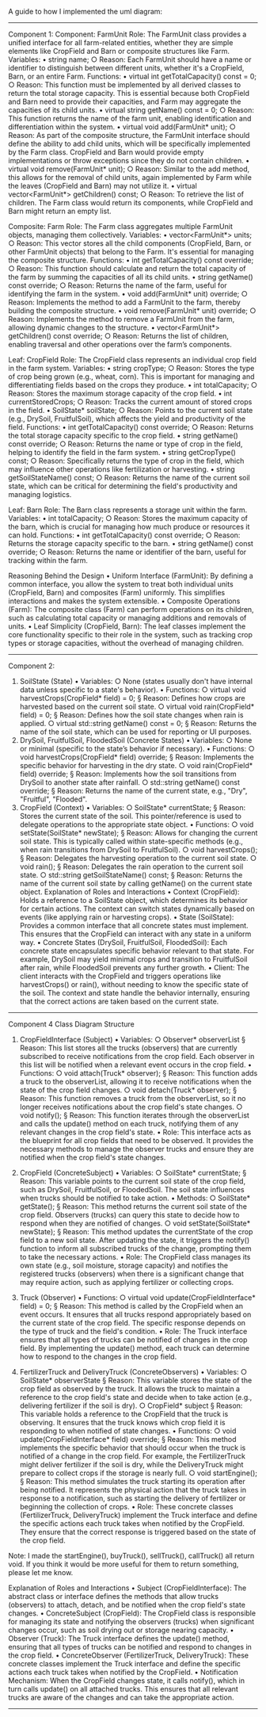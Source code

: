 A guide to how I implemented the uml diagram:


-------------------------------------------------------------------------------
Component 1:
Component: FarmUnit
Role: The FarmUnit class provides a unified interface for all farm-related entities, whether they are simple elements like CropField and Barn or composite structures like Farm.
Variables:
	• string name;
		○ Reason: Each FarmUnit should have a name or identifier to distinguish between different units, whether it's a CropField, Barn, or an entire Farm.
Functions:
	• virtual int getTotalCapacity() const = 0;
		○ Reason: This function must be implemented by all derived classes to return the total storage capacity. This is essential because both CropField and Barn need to provide their capacities, and Farm may aggregate the capacities of its child units.
	• virtual string getName() const = 0;
		○ Reason: This function returns the name of the farm unit, enabling identification and differentiation within the system.
	• virtual void add(FarmUnit* unit);
		○ Reason: As part of the composite structure, the FarmUnit interface should define the ability to add child units, which will be specifically implemented by the Farm class. CropField and Barn would provide empty implementations or throw exceptions since they do not contain children.
	• virtual void remove(FarmUnit* unit);
		○ Reason: Similar to the add method, this allows for the removal of child units, again implemented by Farm while the leaves (CropField and Barn) may not utilize it.
	• virtual vector<FarmUnit*> getChildren() const;
		○ Reason: To retrieve the list of children. The Farm class would return its components, while CropField and Barn might return an empty list.


Composite: Farm
Role: The Farm class aggregates multiple FarmUnit objects, managing them collectively.
Variables:
	• vector<FarmUnit*> units;
		○ Reason: This vector stores all the child components (CropField, Barn, or other FarmUnit objects) that belong to the Farm. It's essential for managing the composite structure.
Functions:
	• int getTotalCapacity() const override;
		○ Reason: This function should calculate and return the total capacity of the farm by summing the capacities of all its child units.
	• string getName() const override;
		○ Reason: Returns the name of the farm, useful for identifying the farm in the system.
	• void add(FarmUnit* unit) override;
		○ Reason: Implements the method to add a FarmUnit to the farm, thereby building the composite structure.
	• void remove(FarmUnit* unit) override;
		○ Reason: Implements the method to remove a FarmUnit from the farm, allowing dynamic changes to the structure.
	• vector<FarmUnit*> getChildren() const override;
		○ Reason: Returns the list of children, enabling traversal and other operations over the farm’s components.


Leaf: CropField
Role: The CropField class represents an individual crop field in the farm system.
Variables:
	• string cropType;
		○ Reason: Stores the type of crop being grown (e.g., wheat, corn). This is important for managing and differentiating fields based on the crops they produce.
	• int totalCapacity;
		○ Reason: Stores the maximum storage capacity of the crop field.
	• int currentStoredCrops;
		○ Reason: Tracks the current amount of stored crops in the field.
	• SoilState* soilState;
		○ Reason: Points to the current soil state (e.g., DrySoil, FruitfulSoil), which affects the yield and productivity of the field.
Functions:
	• int getTotalCapacity() const override;
		○ Reason: Returns the total storage capacity specific to the crop field.
	• string getName() const override;
		○ Reason: Returns the name or type of crop in the field, helping to identify the field in the farm system.
	• string getCropType() const;
		○ Reason: Specifically returns the type of crop in the field, which may influence other operations like fertilization or harvesting.
	• string getSoilStateName() const;
		○ Reason: Returns the name of the current soil state, which can be critical for determining the field's productivity and managing logistics.


Leaf: Barn
Role: The Barn class represents a storage unit within the farm.
Variables:
	• int totalCapacity;
		○ Reason: Stores the maximum capacity of the barn, which is crucial for managing how much produce or resources it can hold.
Functions:
	• int getTotalCapacity() const override;
		○ Reason: Returns the storage capacity specific to the barn.
	• string getName() const override;
		○ Reason: Returns the name or identifier of the barn, useful for tracking within the farm.


Reasoning Behind the Design
	• Uniform Interface (FarmUnit): By defining a common interface, you allow the system to treat both individual units (CropField, Barn) and composites (Farm) uniformly. This simplifies interactions and makes the system extensible.
	• Composite Operations (Farm): The composite class (Farm) can perform operations on its children, such as calculating total capacity or managing additions and removals of units.
	• Leaf Simplicity (CropField, Barn): The leaf classes implement the core functionality specific to their role in the system, such as tracking crop types or storage capacities, without the overhead of managing children.

 
------------------------------------------------------------------------
Component 2:

1. SoilState (State)
	• Variables:
		○ None (states usually don't have internal data unless specific to a state's behavior).
	• Functions:
		○ virtual void harvestCrops(CropField* field) = 0;
			§ Reason: Defines how crops are harvested based on the current soil state.
		○ virtual void rain(CropField* field) = 0;
			§ Reason: Defines how the soil state changes when rain is applied.
		○ virtual std::string getName() const = 0;
			§ Reason: Returns the name of the soil state, which can be used for reporting or UI purposes.
2. DrySoil, FruitfulSoil, FloodedSoil (Concrete States)
	• Variables:
		○ None or minimal (specific to the state’s behavior if necessary).
	• Functions:
		○ void harvestCrops(CropField* field) override;
			§ Reason: Implements the specific behavior for harvesting in the dry state.
		○ void rain(CropField* field) override;
			§ Reason: Implements how the soil transitions from DrySoil to another state after rainfall.
		○ std::string getName() const override;
			§ Reason: Returns the name of the current state, e.g., "Dry", "Fruitful", "Flooded".
3. CropField (Context)
	• Variables:
		○ SoilState* currentState;
			§ Reason: Stores the current state of the soil. This pointer/reference is used to delegate operations to the appropriate state object.
	• Functions:
		○ void setState(SoilState* newState);
			§ Reason: Allows for changing the current soil state. This is typically called within state-specific methods (e.g., when rain transitions from DrySoil to FruitfulSoil).
		○ void harvestCrops();
			§ Reason: Delegates the harvesting operation to the current soil state.
		○ void rain();
			§ Reason: Delegates the rain operation to the current soil state.
		○ std::string getSoilStateName() const;
			§ Reason: Returns the name of the current soil state by calling getName() on the current state object.
Explanation of Roles and Interactions
	• Context (CropField): Holds a reference to a SoilState object, which determines its behavior for certain actions. The context can switch states dynamically based on events (like applying rain or harvesting crops).
	• State (SoilState): Provides a common interface that all concrete states must implement. This ensures that the CropField can interact with any state in a uniform way.
	• Concrete States (DrySoil, FruitfulSoil, FloodedSoil): Each concrete state encapsulates specific behavior relevant to that state. For example, DrySoil may yield minimal crops and transition to FruitfulSoil after rain, while FloodedSoil prevents any further growth.
	• Client: The client interacts with the CropField and triggers operations like harvestCrops() or rain(), without needing to know the specific state of the soil. The context and state handle the behavior internally, ensuring that the correct actions are taken based on the current state.


--------------------------------------------------------------------------------------------

Component 4 
Class Diagram Structure
1. CropFieldInterface (Subject)
	• Variables:
		○ Observer* observerList
			§ Reason: This list stores all the trucks (observers) that are currently subscribed to receive notifications from the crop field. Each observer in this list will be notified when a relevant event occurs in the crop field.
	• Functions:
		○ void attach(Truck* observer);
			§ Reason: This function adds a truck to the observerList, allowing it to receive notifications when the state of the crop field changes.
		○ void detach(Truck* observer);
			§ Reason: This function removes a truck from the observerList, so it no longer receives notifications about the crop field's state changes.
		○ void notify();
			§ Reason: This function iterates through the observerList and calls the update() method on each truck, notifying them of any relevant changes in the crop field's state.
	• Role: This interface acts as the blueprint for all crop fields that need to be observed. It provides the necessary methods to manage the observer trucks and ensure they are notified when the crop field's state changes.

3. CropField (ConcreteSubject)
	• Variables:
		○ SoilState* currentState;
			§ Reason: This variable points to the current soil state of the crop field, such as DrySoil, FruitfulSoil, or FloodedSoil. The soil state influences when trucks should be notified to take action.
	• Methods:
		○ SoilState* getState();
			§ Reason: This method returns the current soil state of the crop field. Observers (trucks) can query this state to decide how to respond when they are notified of changes.
		○ void setState(SoilState* newState);
			§ Reason: This method updates the currentState of the crop field to a new soil state. After updating the state, it triggers the notify() function to inform all subscribed trucks of the change, prompting them to take the necessary actions.
	• Role: The CropField class manages its own state (e.g., soil moisture, storage capacity) and notifies the registered trucks (observers) when there is a significant change that may require action, such as applying fertilizer or collecting crops.

5. Truck (Observer)
	• Functions:
		○ virtual void update(CropFieldInterface* field) = 0;
			§ Reason: This method is called by the CropField when an event occurs. It ensures that all trucks respond appropriately based on the current state of the crop field. The specific response depends on the type of truck and the field's condition.
	• Role: The Truck interface ensures that all types of trucks can be notified of changes in the crop field. By implementing the update() method, each truck can determine how to respond to the changes in the crop field.


7. FertilizerTruck and DeliveryTruck (ConcreteObservers)
	• Variables:
		○ SoilState* observerState
			§ Reason: This variable stores the state of the crop field as observed by the truck. It allows the truck to maintain a reference to the crop field's state and decide when to take action (e.g., delivering fertilizer if the soil is dry).
		○ CropField* subject
			§ Reason: This variable holds a reference to the CropField that the truck is observing. It ensures that the truck knows which crop field it is responding to when notified of state changes.
	• Functions:
		○ void update(CropFieldInterface* field) override;
			§ Reason: This method implements the specific behavior that should occur when the truck is notified of a change in the crop field. For example, the FertilizerTruck might deliver fertilizer if the soil is dry, while the DeliveryTruck might prepare to collect crops if the storage is nearly full.
		○ void startEngine();
			§ Reason: This method simulates the truck starting its operation after being notified. It represents the physical action that the truck takes in response to a notification, such as starting the delivery of fertilizer or beginning the collection of crops.
	• Role: These concrete classes (FertilizerTruck, DeliveryTruck) implement the Truck interface and define the specific actions each truck takes when notified by the CropField. They ensure that the correct response is triggered based on the state of the crop field.

Note: I made the startEngine(), buyTruck(), sellTruck(), callTruck() all return void. If you think it would be more useful for them to return something, please let me know.


Explanation of Roles and Interactions
	• Subject (CropFieldInterface): The abstract class or interface defines the methods that allow trucks (observers) to attach, detach, and be notified when the crop field's state changes.
	• ConcreteSubject (CropField): The CropField class is responsible for managing its state and notifying the observers (trucks) when significant changes occur, such as soil drying out or storage nearing capacity.
	• Observer (Truck): The Truck interface defines the update() method, ensuring that all types of trucks can be notified and respond to changes in the crop field.
	• ConcreteObserver (FertilizerTruck, DeliveryTruck): These concrete classes implement the Truck interface and define the specific actions each truck takes when notified by the CropField.
	• Notification Mechanism: When the CropField changes state, it calls notify(), which in turn calls update() on all attached trucks. This ensures that all relevant trucks are aware of the changes and can take the appropriate action.

---------------------------------------------------------------------------------------
